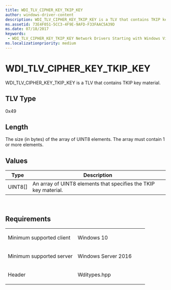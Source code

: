 ```yaml
---
title: WDI_TLV_CIPHER_KEY_TKIP_KEY
author: windows-driver-content
description: WDI_TLV_CIPHER_KEY_TKIP_KEY is a TLV that contains TKIP key material.
ms.assetid: 73E4F051-5CC3-4F9E-9AFD-F33FAAC5A39D
ms.date: 07/18/2017
keywords:
 - WDI_TLV_CIPHER_KEY_TKIP_KEY Network Drivers Starting with Windows Vista
ms.localizationpriority: medium
---
```


# WDI\_TLV\_CIPHER\_KEY\_TKIP\_KEY


WDI\_TLV\_CIPHER\_KEY\_TKIP\_KEY is a TLV that contains TKIP key material.

## TLV Type


0x49

## Length


The size (in bytes) of the array of UINT8 elements. The array must contain 1 or more elements.

## Values


| Type      | Description                                                      |
|-----------|------------------------------------------------------------------|
| UINT8\[\] | An array of UINT8 elements that specifies the TKIP key material. |

 

Requirements
------------

<table>
<colgroup>
<col width="50%" />
<col width="50%" />
</colgroup>
<tbody>
<tr class="odd">
<td><p>Minimum supported client</p></td>
<td><p>Windows 10</p></td>
</tr>
<tr class="even">
<td><p>Minimum supported server</p></td>
<td><p>Windows Server 2016</p></td>
</tr>
<tr class="odd">
<td><p>Header</p></td>
<td>Wditypes.hpp</td>
</tr>
</tbody>
</table>

 

 




